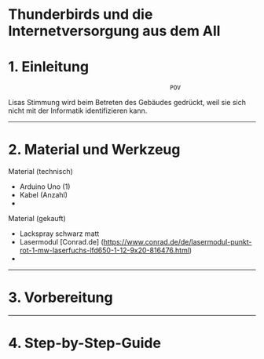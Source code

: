 # Thunderbirds und die Internetversorgung aus dem All

# 1. Einleitung
                                                  POV
 Lisas Stimmung wird beim Betreten des Gebäudes gedrückt, weil sie sich nicht mit der Informatik identifizieren kann.
 
---


# 2. Material und Werkzeug

Material (technisch)
* Arduino Uno (1)
* Kabel (Anzahl)
* 

Material (gekauft)
* Lackspray schwarz matt
* Lasermodul [Conrad.de] (https://www.conrad.de/de/lasermodul-punkt-rot-1-mw-laserfuchs-lfd650-1-12-9x20-816476.html)
* 

---

# 3. Vorbereitung

---

# 4. Step-by-Step-Guide
 
